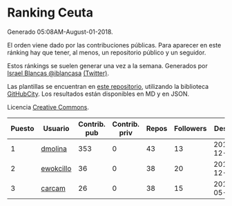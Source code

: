 # Ranking Ceuta

Generado 05:08AM-August-01-2018.

El orden viene dado por las contribuciones públicas. Para aparecer en este ránking hay que tener, al menos, un repositorio público y un seguidor.

Estos ránkings se suelen generar una vez a la semana. Generados por [Israel Blancas @iblancasa](https://github.com/iblancasa/) [(Twitter)](https://twitter.com/iblancasa).

Las plantillas se encuentran en [este repositorio](https://github.com/iblancasa/GH-Spanish-Ranking), utilizando la biblioteca [GitHubCity](https://github.com/iblancasa/GitHubCity). Los resultados están disponibles en MD y en JSON.

Licencia [Creative Commons](https://creativecommons.org/licenses/by/4.0/).

| Puesto   |  Usuario  | Contrib. pub | Contrib. priv |Repos| Followers | Desde |  Avatar  |
|----------|-----------|--------------|---------------|-----|-----------|-------|----------|
|1|[dmolina](https://github.com/dmolina)|353|0|43|13|2010-12-17|![dmolina]()|
|2|[ewokcillo](https://github.com/ewokcillo)|36|0|38|20|2011-12-27|![ewokcillo]()|
|3|[carcam](https://github.com/carcam)|26|0|38|15|2012-05-01|![carcam]()|
